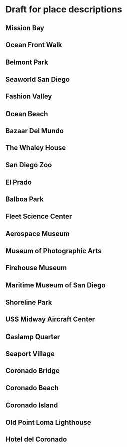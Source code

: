 # Draft for place descriptions

## Mission Bay

## Ocean Front Walk

## Belmont Park

## Seaworld San Diego

## Fashion Valley

## Ocean Beach

## Bazaar Del Mundo

## The Whaley House

## San Diego Zoo

## El Prado

## Balboa Park

## Fleet Science Center

## Aerospace Museum

## Museum of Photographic Arts

## Firehouse Museum

## Maritime Museum of San Diego

## Shoreline Park

## USS Midway Aircraft Center

## Gaslamp Quarter

## Seaport Village

## Coronado Bridge

## Coronado Beach

## Coronado Island

## Old Point Loma Lighthouse

## Hotel del Coronado